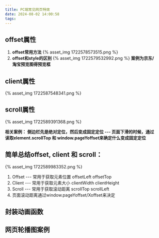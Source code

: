 ```yaml
---
title: PC端常见网页特效
date: 2024-08-02 14:00:58
tags:
---
```

## offset属性

1. **offset常用方法**
   {% asset_img 1722578573515.png %}
2. **offset和style的区别**
   {% asset_img 1722579532992.png %}
   **案例为京东/淘宝预览图得预览框**

## client属性

{% asset_img 1722587548341.png %}

## scroll属性

{% asset_img 1722589391368.png %}

**相关案例： 侧边栏先是绝对定位，然后变成固定定位 --- 页面下滑的时候，通过读取element.scrollTop 和 window.pageYoffset来确定什么变成固定定位**

## 简单总结offset, client 和 scroll：

{% asset_img 1722589983352.png %}

1. Offset --- 常用于获取元素位置      offsetLeft offsetTop
2. Client --- 常用于获取元素大小      clientWidth clientHeight
3. Scroll --- 常用于获取滚动距离      scrollTop scrollLeft
4. 页面滚动距离通过window.pageYoffset/Xoffset来决定

## 封装动画函数

## 网页轮播图案例
